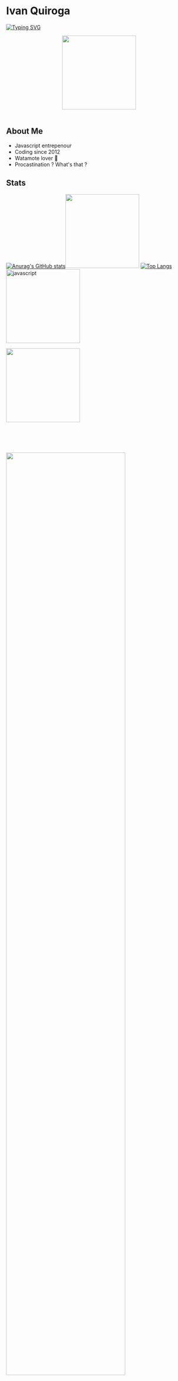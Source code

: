 # Ivan Quiroga


<div id="header" >
  
[![Typing SVG](https://readme-typing-svg.herokuapp.com?font=Raleway&pause=1000&color=6CF76F&width=435&lines=Welcome+Quiroguers;Never+forget;What+we+shared;'Cos+promises++were+never+enough;For+us)](https://git.io/typing-svg)
<br>
<center><picture><img height="200" src="https://media.tenor.com/ehooEJbWV5UAAAAC/anime-sparkle.gif"/></picture></center>
<br>
</div>

## About Me
- Javascript entrepenour
- Coding since 2012
- Watamote lover 💞
- Procastination ? What's that ?


## Stats

[![Anurag's GitHub stats](https://github-readme-stats.vercel.app/api?username=Edwardvee)](https://github.com/anuraghazra/github-readme-stats)<picture><img src="https://media.tenor.com/bkDXqE4DzH8AAAAi/columbo-watamote.gif" height="200"/></picture>
[![Top Langs](https://github-readme-stats.vercel.app/api/top-langs/?username=Edwardvee)](https://github.com/anuraghazra/github-readme-stats)
<picture><img height="200" alt="javascript" src="https://media.tenor.com/ge2zw2z3EB4AAAAi/shaco-pls-shaco.gif"/></picture>




<picture><img height="200" src="https://media.tenor.com/eBdhcXqGN3MAAAAi/madotsuki-spin.gif"/></picture>


<br>
<br>
<br>
<br>
<picture><img src="https://media.tenor.com/07KwjnSpJS8AAAAi/league-of-legends-league-of-legends-neeko.gif" width="80%"/></picture>
